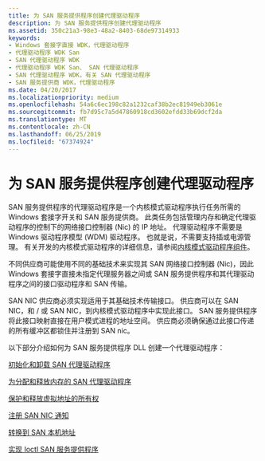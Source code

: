 ```yaml
---
title: 为 SAN 服务提供程序创建代理驱动程序
description: 为 SAN 服务提供程序创建代理驱动程序
ms.assetid: 350c21a3-98e3-48a2-8403-68de97314933
keywords:
- Windows 套接字直接 WDK，代理驱动程序
- 代理驱动程序 WDK San
- SAN 代理驱动程序 WDK
- 代理驱动程序 WDK San、 SAN 代理驱动程序
- SAN 代理驱动程序 WDK，有关 SAN 代理驱动程序
- SAN 服务提供商 WDK，代理驱动程序
ms.date: 04/20/2017
ms.localizationpriority: medium
ms.openlocfilehash: 54a6c6ec198c82a1232caf38b2ec81949eb3061e
ms.sourcegitcommit: fb7d95c7a5d47860918cd3602efdd33b69dcf2da
ms.translationtype: MT
ms.contentlocale: zh-CN
ms.lasthandoff: 06/25/2019
ms.locfileid: "67374924"
---
```

# <a name="creating-a-proxy-driver-for-a-san-service-provider"></a>为 SAN 服务提供程序创建代理驱动程序





SAN 服务提供程序的代理驱动程序是一个内核模式驱动程序执行任务所需的 Windows 套接字开关和 SAN 服务提供商。 此类任务包括管理内存和确定代理驱动程序的控制下的网络接口控制器 (Nic) 的 IP 地址。 代理驱动程序不需要是 Windows 驱动程序模型 (WDM) 驱动程序。 也就是说，不需要支持插或电源管理。 有关开发的内核模式驱动程序的详细信息，请参阅[内核模式驱动程序组件](https://docs.microsoft.com/windows-hardware/drivers/kernel/kernel-mode-driver-components)。

不同供应商可能使用不同的基础技术来实现其 SAN 网络接口控制器 (Nic)，因此 Windows 套接字直接未指定代理服务器之间或 SAN 服务提供程序和其代理驱动程序之间的接口驱动程序和 SAN 传输。

SAN NIC 供应商必须实现适用于其基础技术传输接口。 供应商可以在 SAN NIC，和 / 或 SAN NIC，到内核模式驱动程序中实现此接口。 SAN 服务提供程序将此接口映射直接在用户模式进程的地址空间。 供应商必须确保通过此接口传递的所有缓冲区都锁住并注册到 SAN nic。

以下部分介绍如何为 SAN 服务提供程序 DLL 创建一个代理驱动程序：

[初始化和卸载 SAN 代理驱动程序](initializing-and-unloading-a-san-proxy-driver.md)

[为分配和释放内存的 SAN 代理驱动程序](allocating-and-releasing-memory-for-a-san-proxy-driver.md)

[保护和释放虚拟地址的所有权](securing-and-releasing-ownership-of-virtual-addresses.md)

[注册 SAN NIC 通知](registering-for-san-nic-notifications.md)

[转换到 SAN 本机地址](translating-to-a-san-native-address.md)

[实现 Ioctl SAN 服务提供程序](implementing-ioctls-for-a-san-service-provider.md)

 

 





